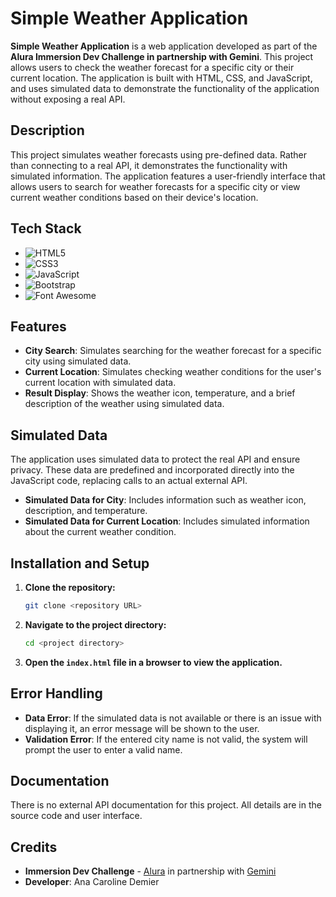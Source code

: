 # Simple Weather Application

**Simple Weather Application** is a web application developed as part of the **Alura Immersion Dev Challenge in partnership with Gemini**. This project allows users to check the weather forecast for a specific city or their current location. The application is built with HTML, CSS, and JavaScript, and uses simulated data to demonstrate the functionality of the application without exposing a real API.

## Description

This project simulates weather forecasts using pre-defined data. Rather than connecting to a real API, it demonstrates the functionality with simulated information. The application features a user-friendly interface that allows users to search for weather forecasts for a specific city or view current weather conditions based on their device's location.

## Tech Stack

- ![HTML5](https://img.shields.io/badge/HTML5-5.2.0-red)
- ![CSS3](https://img.shields.io/badge/CSS3-3.0-blue)
- ![JavaScript](https://img.shields.io/badge/JavaScript-ES6-yellow)
- ![Bootstrap](https://img.shields.io/badge/Bootstrap-5.3.0-blue)
- ![Font Awesome](https://img.shields.io/badge/Font_Awesome-5.15.4-lightgrey)

## Features

- **City Search**: Simulates searching for the weather forecast for a specific city using simulated data.
- **Current Location**: Simulates checking weather conditions for the user's current location with simulated data.
- **Result Display**: Shows the weather icon, temperature, and a brief description of the weather using simulated data.

## Simulated Data

The application uses simulated data to protect the real API and ensure privacy. These data are predefined and incorporated directly into the JavaScript code, replacing calls to an actual external API.

- **Simulated Data for City**: Includes information such as weather icon, description, and temperature.
- **Simulated Data for Current Location**: Includes simulated information about the current weather condition.

## Installation and Setup

1. **Clone the repository:**

    ```bash
    git clone <repository URL>
    ```

2. **Navigate to the project directory:**

    ```bash
    cd <project directory>
    ```

3. **Open the `index.html` file in a browser to view the application.**

## Error Handling

- **Data Error**: If the simulated data is not available or there is an issue with displaying it, an error message will be shown to the user.
- **Validation Error**: If the entered city name is not valid, the system will prompt the user to enter a valid name.

## Documentation

There is no external API documentation for this project. All details are in the source code and user interface.

## Credits

- **Immersion Dev Challenge** - [Alura](https://www.alura.com.br/) in partnership with [Gemini](https://www.gemini.com/)
- **Developer**: Ana Caroline Demier


